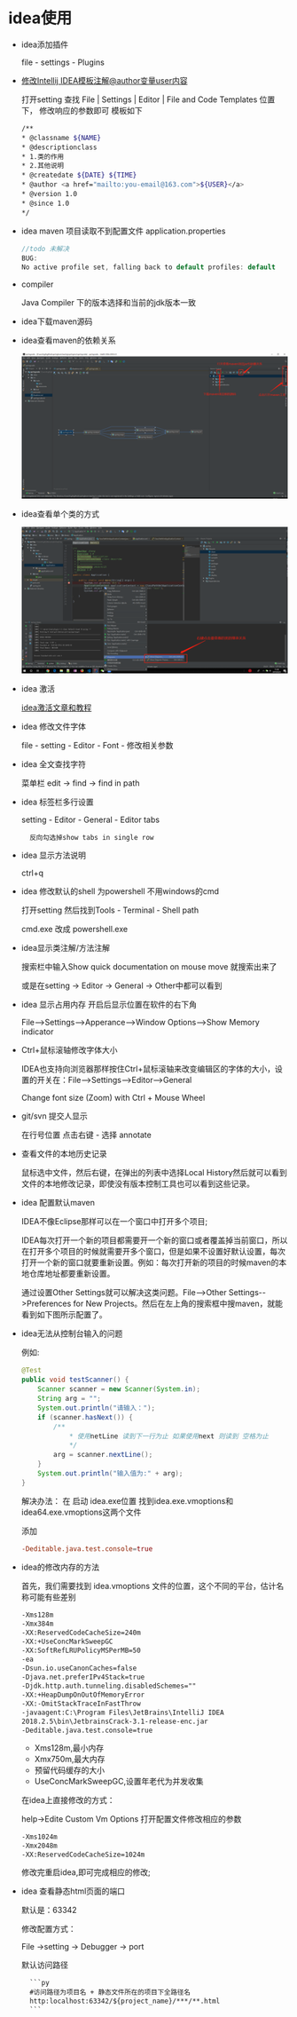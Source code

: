 # idea使用

- idea添加插件

    file - settings - Plugins

- [修改Intellij IDEA模板注解@author变量user内容](https://jingyan.baidu.com/article/0202781138ab5e1bcc9ce531.html)

    打开setting 查找 File | Settings | Editor | File and Code Templates 位置下， 修改响应的参数即可
    模板如下
    ```sh
    /**
    * @classname ${NAME}
    * @descriptionclass 
    * 1.类的作用
    * 2.其他说明
    * @createdate ${DATE} ${TIME}
    * @author <a href="mailto:you-email@163.com">${USER}</a>
    * @version 1.0
    * @since 1.0
    */
    ```


- idea maven 项目读取不到配置文件 application.properties

    ```java
    //todo 未解决
    BUG:
    No active profile set, falling back to default profiles: default
    ```
   
- compiler

    Java Compiler 下的版本选择和当前的jdk版本一致


- idea下载maven源码 

- idea查看maven的依赖关系

    ![idea查看maven结构和源码](https://github.com/zhangymPerson/springboot-learing/blob/master/picture/idea%E7%9A%84%E4%BD%BF%E7%94%A8%E6%96%B9%E5%BC%8F.jpg)

- idea查看单个类的方式

    ![idea查看单个类的继承关系](https://github.com/zhangymPerson/springboot-learing/blob/master/picture/idea%E6%9F%A5%E7%9C%8B%E7%B1%BB%E7%9A%84%E7%BB%93%E6%9E%84%E5%85%B3%E7%B3%BB.jpg)

- idea 激活

    [idea激活文章和教程](https://blog.csdn.net/shengshengshiwo/article/details/79599761)

- idea 修改文件字体

    file - setting - Editor - Font - 修改相关参数

- idea 全文查找字符

    菜单栏 edit -> find -> find in path  

- idea 标签栏多行设置

    setting - Editor - General - Editor tabs 
        
        反向勾选掉show tabs in single row
       
- idea 显示方法说明

    ctrl+q


- idea 修改默认的shell 为powershell 不用windows的cmd

    打开setting 然后找到Tools - Terminal - Shell path  

    cmd.exe 改成 powershell.exe
       
- idea显示类注解/方法注解

    搜索栏中输入Show quick documentation on mouse move 就搜索出来了

    或是在setting -> Editor -> General -> Other中都可以看到

- idea 显示占用内存  开启后显示位置在软件的右下角

    File-->Settings-->Apperance-->Window Options-->Show Memory indicator

- Ctrl+鼠标滚轴修改字体大小

    IDEA也支持向浏览器那样按住Ctrl+鼠标滚轴来改变编辑区的字体的大小，设置的开关在：File-->Settings-->Editor-->General

    Change font size (Zoom) with Ctrl + Mouse Wheel

- git/svn 提交人显示

    在行号位置  点击右键 - 选择 annotate

- 查看文件的本地历史记录

    鼠标选中文件，然后右键，在弹出的列表中选择Local History然后就可以看到文件的本地修改记录，即使没有版本控制工具也可以看到这些记录。

- idea 配置默认maven

    IDEA不像Eclipse那样可以在一个窗口中打开多个项目;
    
    IDEA每次打开一个新的项目都需要开一个新的窗口或者覆盖掉当前窗口，所以在打开多个项目的时候就需要开多个窗口，但是如果不设置好默认设置，每次打开一个新的窗口就要重新设置。例如：每次打开新的项目的时候maven的本地仓库地址都要重新设置。
    
    通过设置Other Settings就可以解决这类问题。File-->Other Settings-->Preferences for New Projects。然后在左上角的搜索框中搜maven，就能看到如下图所示配置了。

- idea无法从控制台输入的问题 
    
    例如:
    ```java
    @Test
    public void testScanner() {
        Scanner scanner = new Scanner(System.in);
        String arg = "";
        System.out.println("请输入：");
        if (scanner.hasNext()) {
            /**
                * 使用netLine 读到下一行为止 如果使用next 则读到 空格为止
                */
            arg = scanner.nextLine();
        }
        System.out.println("输入值为:" + arg);
    }
    ```

    解决办法： 在 启动 idea.exe位置 找到idea.exe.vmoptions和idea64.exe.vmoptions这两个文件

    添加 
    ```conf
    -Deditable.java.test.console=true
    ```

- idea的修改内存的方法

    首先，我们需要找到 idea.vmoptions 文件的位置，这个不同的平台，估计名称可能有些差别

    ```
    -Xms128m
    -Xmx384m
    -XX:ReservedCodeCacheSize=240m
    -XX:+UseConcMarkSweepGC
    -XX:SoftRefLRUPolicyMSPerMB=50
    -ea
    -Dsun.io.useCanonCaches=false
    -Djava.net.preferIPv4Stack=true
    -Djdk.http.auth.tunneling.disabledSchemes=""
    -XX:+HeapDumpOnOutOfMemoryError
    -XX:-OmitStackTraceInFastThrow
    -javaagent:C:\Program Files\JetBrains\IntelliJ IDEA 2018.2.5\bin\JetbrainsCrack-3.1-release-enc.jar
    -Deditable.java.test.console=true
    ```
    - Xms128m,最小内存
    - Xmx750m,最大内存
    - 预留代码缓存的大小
    - UseConcMarkSweepGC,设置年老代为并发收集

    在idea上直接修改的方式：

    help->Edite Custom Vm Options
    打开配置文件修改相应的参数

    ```
    -Xms1024m
    -Xmx2048m
    -XX:ReservedCodeCacheSize=1024m
    ```
    修改完重启idea,即可完成相应的修改;
   
- idea 查看静态html页面的端口 


    默认是：63342

    修改配置方式：

    File ->setting ->  Debugger -> port 

    默认访问路径

        ```py
        #访问路径为项目名 + 静态文件所在的项目下全路径名
        http:localhost:63342/${project_name}/***/**.html
        ```